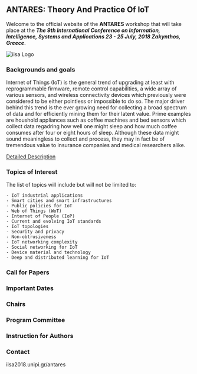 ## ANTARES: Theory And Practice Of IoT

Welcome to the official website of the **ANTARES** workshop that will take place at the _**The 9th International Conference on Information, Intelligence, Systems and Applications 23 - 25 July, 2018 Zakynthos, Greece**_. 

![iisa Logo](http://iisa2017.unipi.gr/wp-content/uploads/2016/11/iisa_logo_3d-150x150.png)

### Backgrounds and goals

Internet of Things (IoT) is the general trend of upgrading at least with reprogrammable firmware, remote control capabilities, a wide array of various sensors, and wireless connectivity devices which previously were considered to be either pointless or impossible to do so. The major driver behind this trend is the ever growing need for collecting a broad spectrum of data and for efficiently mining them for their latent value. Prime examples are houshold appliances such as coffee machines and bed sensors which collect data regadring how well one might sleep and how much coffee consumes after four or eight hours of sleep. Although these data might sound meaningless to collect and process, they may in fact be of tremendous value to insurance companies and medical researchers alike.

[Detailed Description](http://iisa2018.unipi.gr/wp-content/uploads/2018/03/iot_iisa_2018.pdf)

### Topics of Interest
The list of topics will include but will not be limited to:
```
- IoT industrial applications
- Smart cities and smart infrastructures
- Public policies for IoT
- Web of Things (WoT)
- Internet of People (IoP)
- Current and evolving IoT standards
- IoT topologies
- Security and privacy
- Non-obtrusiveness
- IoT networking complexity
- Social networking for IoT
- Device material and technology
- Deep and distributed learning for IoT
```

### Call for Papers

### Important Dates

### Chairs

### Program Committee

### Instruction for Authors

### Contact
iisa2018.unipi.gr/antares
